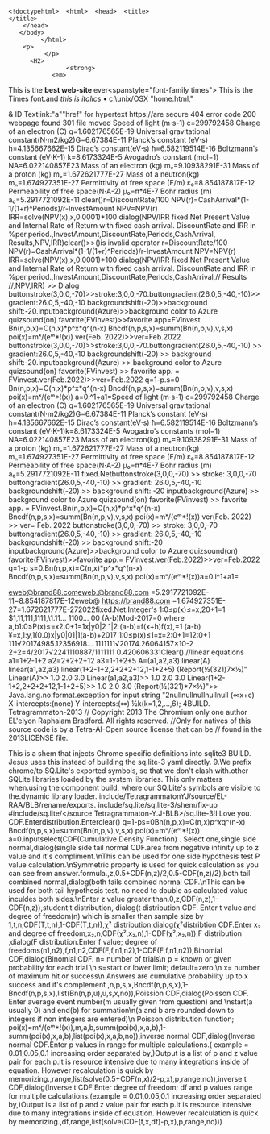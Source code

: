    <!doctypehtml>  <html>  <head>  <title>
    </title>
        </head>
       </body>
             </html>
        <p>
              </p>
          <H2>
                    <strong>
                <em>
This is the <b> best web-site </b> ever<spanstyle="font-family times">
This is the Times font.and <i> this is 
italics </i>•</font>
 c:\unix/OSX "home.html,"
<div> & <span CSS <a> ID <di or <span>
Textlink:<ahref="https://techterms.com/definitions/computers"><imgsrc="/images/computer.jpg"alt="desktopPC"></a>"a"<a>"href"<a> for hypertext
https://are secure
404 error code
200 webpage found
301 file moved
 Speed of light (m⋅s-1)
c=299792458
 Charge of an electron (C)
q=1.602176565E-19
 Universal gravitational constant(N⋅m2/kg2)G=6.67384E-11
 Planck’s constant (eV⋅s)
h=4.135667662E-15
 Dirac’s constant(eV⋅s)
ħ=6.582119514E-16
 Boltzmann’s constant (eV⋅K-1)
k=8.6173324E-5
 Avogadro’s constant 	(mol−1)
NA=6.022140857E23
 Mass of an electron 	(kg)
mₑ=9.10938291E-31
Mass of a proton (kg)
mₚ=1.672621777E-27
 Mass of a neutron(kg)
mₙ=1.674927351E-27
Permittivity of free space (F/m)
ε₀=8.854187817E-12
Permeability of free space(N⋅A-2)
μ₀=π*4E-7 Bohr radius (m)
a₀=5.2917721092E-11
﻿clear()r=DiscountRate/100
NPV(r)=CashArrival*(1-1/(1+r)^Periods)/r-InvestAmount
NPV=NPV(r)
IRR=solve(NPV(x),x,0.0001)*100
dialog(NPV/IRR fixed.Net Present Value and Internal Rate of Return with fixed cash arrival. DiscountRate and IRR in %per.period.,InvestAmount,DiscountRate,Periods,CashArrival, Results,NPV,IRR)clear()>>()is invalid operator r=DiscountRate/100
NPV(r)=CashArrival*(1-1/(1+r)^Periods)/r-InvestAmount
NPV=NPV(r)
IRR=solve(NPV(x),x,0.0001)*100
dialog(NPV/IRR fixed.Net Present Value and Internal Rate of Return with fixed cash arrival. DiscountRate and IRR in %per.period.,InvestAmount,DiscountRate,Periods,CashArrival,// Results //,NPV,IRR) >> Dialog
buttonstroke(3,0,0,-70)>>stroke:3,0,0,-70.buttongradient(26.0,5,-40,-10)>>gradient:26.0,5,-40,-10
backgroundshift(-20)>>background shift:-20.inputbackground(Azure)>>background color to Azure
quizsound(on)
favorite(FVinvest)>>favorite app=FVinvest
Bn(n,p,x)=C(n,x)*p^x*q^(n-x)
Bncdf(n,p,s,x)=summ(Bn(n,p,v),v,s,x)
poi(x)=mˣ/(eᵐ*!(x))
ver(Feb. 2022)>>ver=Feb.2022
buttonstroke(3,0,0,-70)>>stroke:3,0,0,-70.buttongradient(26.0,5,-40,-10) >> gradient:26.0,5,-40,-10
backgroundshift(-20) >> background shift:-20.inputbackground(Azure) >> background color to Azure
quizsound(on)
favorite(FVinvest) >> favorite app. = FVinvest.ver(Feb.2022)>>ver=Feb.2022
q=1-p.s=0 Bn(n,p,x)=C(n,x)*p^x*q^(n-x)
Bncdf(n,p,s,x)=summ(Bn(n,p,v),v,s,x)
poi(x)=mˣ/(eᵐ*!(x))
a=0i^1+a1=Speed of light (m⋅s-1)
c=299792458 Charge of an electron (C)
q=1.602176565E-19
 Universal gravitational constant(N⋅m2/kg2)G=6.67384E-11
 Planck’s constant (eV⋅s)
h=4.135667662E-15
 Dirac’s constant(eV⋅s)
ħ=6.582119514E-16 Boltzmann’s constant (eV⋅K-1)k=8.6173324E-5
 Avogadro’s constants	(mol−1)
NA=6.022140857E23
Mass of an electron(kg)
mₑ=9.10938291E-31
Mass of a proton (kg)
mₚ=1.672621777E-27
 Mass of a neutron(kg)
mₙ=1.674927351E-27
Permittivity of free space (F/m)
ε₀=8.854187817E-12
Permeability of free space(N⋅A-2)
μ₀=π*4E-7 Bohr radius (m)
a₀=5.2917721092E-11
fixed.Netbuttonstroke(3,0,0,-70) >> stroke: 3,0,0,-70
buttongradient(26.0,5,-40,-10) >> gradient:  26.0,5,-40,-10
backgroundshift(-20) >> background shift:  -20
inputbackground(Azure) >> background color to Azure
quizsound(on)
favorite(FVinvest) >> favorite app. = FVinvest.Bn(n,p,x)=C(n,x)*p^x*q^(n-x)
Bncdf(n,p,s,x)=summ(Bn(n,p,v),v,s,x)
poi(x)=mˣ/(eᵐ*!(x))
ver(Feb. 2022) >> ver= Feb. 2022
buttonstroke(3,0,0,-70) >> stroke: 3,0,0,-70
buttongradient(26.0,5,-40,-10) >> gradient:  26.0,5,-40,-10
backgroundshift(-20) >> background shift:-20
inputbackground(Azure)>>background color to Azure
quizsound(on)
favorite(FVinvest)>>favorite app.= FVinvest.ver(Feb.2022)>>ver=Feb.2022
q=1-p s=0.Bn(n,p,x)=C(n,x)*p^x*q^(n-x)
Bncdf(n,p,s,x)=summ(Bn(n,p,v),v,s,x)
poi(x)=mˣ/(eᵐ*!(x))a=0.i^1+a1=
 
eweb@brand88.comeweb.@brand88.com
=5.2917721092E-11=8.854187817E-12eweb@
https://brand88.com
=1.674927351E-27=1.672621777E-272022fixed.Net:Integer's 1:0≤p(x)≤=x,20+1=1
$1,11,111,1111,\1.11... 1100... 00
(A-b)Mod-2017=0 where
a,b1:0≤P(x)≤=x2:0+1=1x|y0|2
1|2  (a-b)=f(x+h)f(x),=1
(a-b)¥=x,1:y,1(0.0)x|y0|01|1(a-b)+2017
1:0≤p(x)≤1=x=2:0+1=12:0+1
111√20174985.12356918...
1111111√20174.26064157×10-2
2+2=4/2017√2241110887/1111111
0.420606331Clear()
//linear equations
a1=1+2-1+2
a2=2+2+2+12
a3=1-1+2+5
A=(a1,a2,a3)
linear(A)
linear(a1,a2,a3)
linear(1+2-1+2,2+2+2+12,1-1+2+5)
      (Report(½(321)7×½)"
 Linear(A)>>
     1.0
     2.0
     3.0
Linear(a1,a2,a3)>>
      1.0
      2.0
      3.0
Linear(1+2-1+2,2+2+2+12,1-1+2+5)>>
      1.0
      2.0
      3.0
(Report(½(321)*7×½)">>
Java.lang.no.format.exception for input string
"2nullnullnullnullnull
(∞x+c)
X-intercepts:(none)
Y-intercepts:(∞)
½k(k=1,2,...,6);
4BUILD.
Tetragrammaton-2013
// Copyright 2013 
The Chromium only one author EL'elyon Raphaiam 
Bradford. All rights
 reserved.
//Only for natives of this source code is  by a Tetra-AI-Open source license that can be
// found in the 
2013LICENSE file.

This is a shem that injects Chrome specific definitions into sqlite3 
 BUILD. Jesus uses this instead of building the sq.lite-3 yaml directly.
9.We prefix chrome/to SQ.Lite's exported symbols, so that we don't clash with.other SQLite libraries loaded by the system libraries. This only matters when.using the component build, where our SQ.Lite's symbols are visible to the.dynamic library loader.
include/TetragrammatonYJ/source/EL-RAA/BLB/rename/exports. 
include/sq.lite/sq.lite-3/shem/fix-up
#include/sq.lite/</source Tetragrammaton-Y.J-BLB>/sq.lite-3&#33;I Love you.
    CDF.Enterdistribution.Enterclear()
q=1-ps=0Bn(n,p,x)=C(n,x)*p^x*q^(n-x)
Bncdf(n,p,s,x)=summ(Bn(n,p,v),v,s,x)
poi(x)=mˣ/(eᵐ*!(x))
a=0.inputselect(CDF(Cumulative Density Function) . Select one,single side normal,dialog(single side tail normal CDF.area from negative infinity up to  z value and it's compliment.\nThis can be used for one side hypothesis test P value calculation.\nSymmetric property is used for quick calculation as you can see from answer.formula.,z,0.5+CDF(n,z)/2,0.5-CDF(n,z)/2),both tail combined normal,dialog(both tails combined normal CDF.\nThis can be used for both tail hypothesis test. no need to double as calculated value inculdes both sides.\nEnter z value greater than.0,z,CDF(n,z),1-CDF(n,z)),student t distribution,
dialog(t distribution CDF. Enter t value and degree of freedom(n) which is smaller than sample size by 1,t,n,CDF(T,t,n),1-CDF(T,t,n)),χ² distribution,dialog(χ²distribtion CDF.Enter x₂ and degree of freedom,x₂,n,CDF(χ²,x₂,n),1-CDF(χ²,x₂,n)),F distribution ,dialog(F distribution.Enter f value; degree of freedoms(n1,n2),f,n1,n2,CDF(F,f,n1,n2),1-CDF(F,f,n1,n2)),Binomial CDF,dialog(Binomial CDF. n= number of trials\n p = known  or given probability for each trial \n s=start or lower limit; default=zero \n x= number of maximum hit or success\n Answers are cumulative probability up to x success and it's complement ,n,p,s,x,Bncdf(n,p,s,x),1-Bncdf(n,p,s,x),list(Bn(n,p,u),u,s,x,no)),Poission CDF,dialog(Poisson CDF. Enter average event number(m usually given from question) and \nstart(a usually 0) and end(b) for summation\n(a and b are rounded down to integers if non integers are entered)\n Poisson distribution function; poi(x)=mˣ/(eᵐ*!(x)),m,a,b,summ(poi(x),x,a,b),1-summ(poi(x),x,a,b),list(poi(x),x,a,b,no)),inverse normal CDF,dialog(Inverse normal CDF.Enter p values in range for multiple calculations.( example = 0.01,0.05,0.1 increasing order separated by,)Output is a list of p and z value pair for each p.It is resource intensive due to many  integrations inside of equation. However recalculation is quick by memorizing.,range,list(solve(0.5+CDF(n,x)/2-p,x),p,range,no)),inverse t CDF,dialog(Inverse t CDF.Enter degree of freedom; df and p values range for multiple calculations.(example = 0.01,0.05,0.1 increasing order separated by,)Output is a list of p and z value pair for each p.It is resource intensive due to many  integrations inside of equation. However recalculation is quick by memorizing.,df,range,list(solve(CDF(t,x,df)-p,x),p,range,no)))

